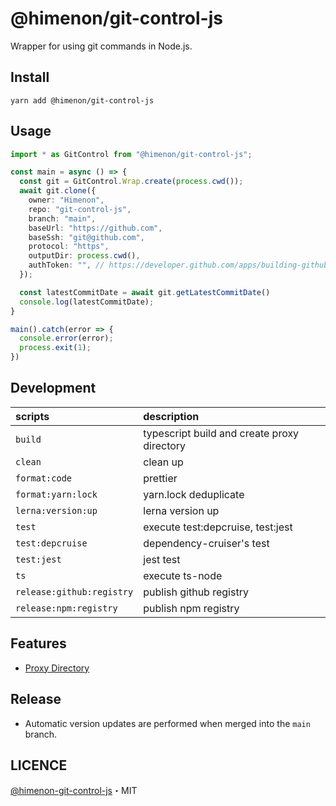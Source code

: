 # @himenon/git-control-js

Wrapper for using git commands in Node.js.

## Install

```
yarn add @himenon/git-control-js
```

## Usage

```ts
import * as GitControl from "@himenon/git-control-js";

const main = async () => {
  const git = GitControl.Wrap.create(process.cwd());
  await git.clone({
    owner: "Himenon",
    repo: "git-control-js",
    branch: "main",
    baseUrl: "https://github.com",
    baseSsh: "git@github.com",
    protocol: "https",
    outputDir: process.cwd(),
    authToken: "", // https://developer.github.com/apps/building-github-apps/authenticating-with-github-apps/#http-based-git-access-by-an-installation
  });

  const latestCommitDate = await git.getLatestCommitDate()
  console.log(latestCommitDate);
}

main().catch(error => {
  console.error(error);
  process.exit(1);
})
```

## Development

| scripts                   | description                                 |
| :------------------------ | :------------------------------------------ |
| `build`                   | typescript build and create proxy directory |
| `clean`                   | clean up                                    |
| `format:code`             | prettier                                    |
| `format:yarn:lock`        | yarn.lock deduplicate                       |
| `lerna:version:up`        | lerna version up                            |
| `test`                    | execute test:depcruise, test:jest           |
| `test:depcruise`          | dependency-cruiser's test                   |
| `test:jest`               | jest test                                   |
| `ts`                      | execute ts-node                             |
| `release:github:registry` | publish github registry                     |
| `release:npm:registry`    | publish npm registry                        |

## Features

- [Proxy Directory](https://himenon.github.io/docs/javascript/proxy-directory-design-pattern/)

## Release

- Automatic version updates are performed when merged into the `main` branch.

## LICENCE

[@himenon-git-control-js](https://github.com/Himenon/git-control-js)・MIT
